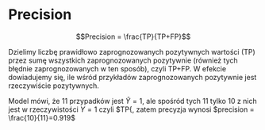 # Precision

$$Precision = \frac{TP}{TP+FP}$$

Dzielimy liczbę prawidłowo zaprognozowanych pozytywnych wartości (TP) przez sumę wszystkich zaprognozowanych pozytywnie (również tych błędnie zaprognozowanych w ten sposób), czyli TP+FP. W efekcie dowiadujemy się, ile wśród przykładów zaprognozowanych pozytywnie jest rzeczywiście pozytywnych.

Model mówi, że 11 przypadków jest $\hat{Y}=1$, ale spośród tych 11 tylko 10 z nich jest w rzeczywistości $Y=1$ czyli $TP{, zatem precyzja wynosi $precision = \frac{10}{11}=0.919$  